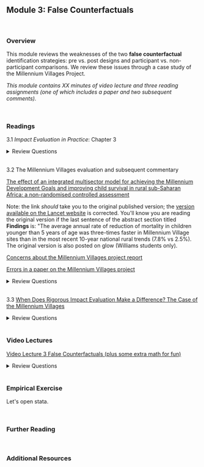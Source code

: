 ## Module 3: False Counterfactuals

<br>

### Overview  
This module reviews the weaknesses of the two **false counterfactual** identification strategies:  pre vs. post designs and participant vs. non-participant comparisons.  We review these issues through a case study of the Millennium Villages Project.

_This module contains XX minutes of video lecture and three reading assignments (one of which includes a paper and two subsequent comments)._  

<br>

### Readings
3.1 _Impact Evaluation in Practice_: Chapter 3  

<details><summary>Review Questions</summary>
  <br>
  <ol>
  <li>How can we describe the causal impact of a program in terms of potential outcomes with and without treatment? </li>
  <li>What is a counterfactual? </li>
  <li>In what ways (three) must a valid comparison group be similar to the treatment group? </li>
  <li>What is an intent-to-treat estimate of a program's impact, and how does it differ from a treatment-on-the-treated estimate? </li>
  <li>What are the two false (or "counterfeit") counterfactuals, and what is the source of bias associated with each one? </li>
  </ol>
</details>

<br>

3.2 The Millennium Villages evaluation and subsequent commentary  

[The effect of an integrated multisector model for achieving the Millennium Development Goals and improving child survival in rural sub-Saharan Africa: a non-randomised controlled assessment](http://wordpress.ei.columbia.edu/mdg-east/files/2013/02/Millennium-Villages-child-mortality-Lancet-2012.pdf)  

Note:  the link _should_ take you to the original published version; the [version available on the Lancet website](https://www.sciencedirect.com/science/article/abs/pii/S0140673612602074) is corrected.  You'll know you are reading the original version if the last sentence of the abstract section titled **Findings** is: "The average annual rate of reduction of mortality in children younger than 5 years of age was three-times faster in Millennium Village sites than in the most recent 10-year national rural trends (7.8% vs 2.5%).  The original version is also posted on glow (Williams students only).  

[Concerns about the Millennium Villages project report](https://www.thelancet.com/action/showPdf?pii=S0140-6736%2812%2960848-4)  

[Errors in a paper on the Millennium Villages project](https://www.thelancet.com/action/showPdf?pii=S0140-6736%2812%2960824-1)  

<details><summary>Review Questions</summary>
  <br>
  <ol>
  <li>What is the Millennium Villages project?  When and where was it implemented?  What were the anticipated impacts? </li>
  <li>What is the primary outcome used in the study? </li>
  <li>What strategies do the authors use to characterize counterfactual outcomes in the absence of the project? </li>
  <li>What are the main "impacts" of the Millennium Villages project reported in the study? </li>
  <li>Describe the three critiques discussed in the letter to the editor by Jesse Bump, Michael Clemens, Gabriel Demombynes, and Lawrence Haddad. </li>
  <li>How do the authors of the original piece respond to these criticisms of their analysis? </li>
  </ol>
</details>

<br>

3.3 [When Does Rigorous Impact Evaluation Make a Difference? The Case of the Millennium Villages](https://www.cgdev.org/publication/when-does-rigorous-impact-evaluation-make-difference-case-millennium-villages-working)  

<details><summary>Review Questions</summary>
  <br>
  <ol>
  <li>How would you characterize the effects of previous model village interventions (prior to the Millennium Villages project)? </li>
  <li>The authors compare trends (in outcomes of interest) in Millennium Villages to trends in what types of comparison areas? </li>
  <li>How do trends (in outcomes of interest) in Millennium Villages compare with trends in comparable rural areas? </li>
  </ol>
</details>

<br>

### Video Lectures  
[Video Lecture 3 False Counterfactuals (plus some extra math for fun)](https://vimeo.com/514022439) 

<details><summary>Review Questions</summary>
  <br>
  <ol>
  <li>What are the two false counterfactuals?  What is the likely source of bias in each one? </li>
  <li>What are the two ways that you can use Stata to test whether the mean of a single variable differs between two groups? </li>
  <li>When you regress an outcome variable on (nothing but) a single dummy variable and a constant, how do the estimated regression coefficients relate to the means of the groups defined by the dummy variable? </li>
  </ol>
</details>

<br>

### Empirical Exercise
Let's open stata.

<br>

### Further Reading


<br>

### Additional Resources
